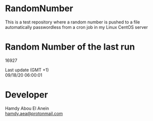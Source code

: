 # RandomNumber    
This is a test repository where a random number is pushed to a file automatically passwordless from a cron job in my Linux CentOS server    
# Random Number of the last run   
16927
      
Last update (GMT +1)    
09/18/20 06:00:01
# Developer    
Hamdy Abou El Anein   
hamdy.aea@protonmail.com
